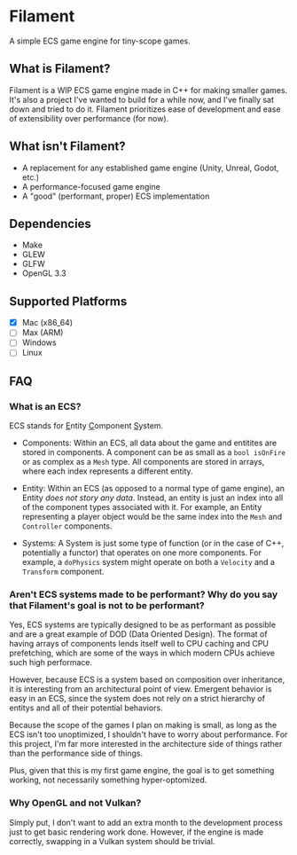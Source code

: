 # Filament
A simple ECS game engine for tiny-scope games.

## What is Filament?
Filament is a WIP ECS game engine made in C++ for making smaller games. 
It's also a project I've wanted to build for a while now, and I've finally sat down and tried to do it.
Filament prioritizes ease of development and ease of extensibility over performance (for now).

## What isn't Filament?
- A replacement for any established game engine (Unity, Unreal, Godot, etc.)
- A performance-focused game engine
- A "good" (performant, proper) ECS implementation

## Dependencies
- Make
- GLEW
- GLFW
- OpenGL 3.3

## Supported Platforms
- [x] Mac (x86_64)
- [ ] Max (ARM)
- [ ] Windows
- [ ] Linux

## FAQ
### What is an ECS?
ECS stands for <ins>E</ins>ntity <ins>C</ins>omponent <ins>S</ins>ystem. 
- Components: Within an ECS, all data about the game and entitites are stored in components. A component can be as small as a `bool isOnFire` or as complex as a `Mesh` type. All components are stored in arrays, where each index represents a different entity.

- Entity: Within an ECS (as opposed to a normal type of game engine), an Entity *does not story any data*. Instead, an entity is just an index into all of the component types associated with it. For example, an Entity representing a player object would be the same index into the `Mesh` and `Controller` components.

- Systems: A System is just some type of function (or in the case of C++, potentially a functor) that operates on one more components. 
For example, a `doPhysics` system might operate on both a `Velocity` and a `Transform` component. 

### Aren't ECS systems made to be performant? Why do you say that Filament's goal is not to be performant?
Yes, ECS systems are typically designed to be as performant as possible and are a great example of DOD (Data Oriented Design). 
The format of having arrays of components lends itself well to CPU caching and CPU prefetching, which are some of the ways in which modern 
CPUs achieve such high performace. 

However, because ECS is a system based on composition over inheritance, it is interesting from an architectural point of view. Emergent
behavior is easy in an ECS, since the system does not rely on a strict hierarchy of entitys and all of their potential behaviors.

Because the scope of the games I plan on making is small, as long as the ECS isn't too unoptimized, I shouldn't have to worry about
performance. For this project, I'm far more interested in the architecture side of things rather than the performance side of things.

Plus, given that this is my first game engine, the goal is to get something working, not necessarily something hyper-optomized.

### Why OpenGL and not Vulkan?
Simply put, I don't want to add an extra month to the development process just to get basic rendering work done. However, if the engine
is made correctly, swapping in a Vulkan system should be trivial. 

